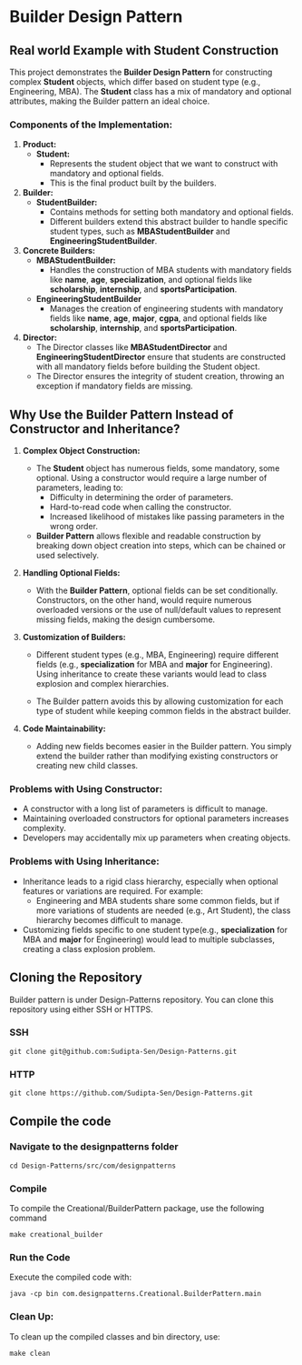 # Builder Design Pattern 

## Real world Example with Student Construction
This project demonstrates the **Builder Design Pattern** for constructing complex **Student** objects, which differ based on student type (e.g., Engineering, MBA). The **Student** class has a mix of mandatory and optional attributes, making the Builder pattern an ideal choice.

### Components of the Implementation:

1. **Product:**
    - **Student:** 
        - Represents the student object that we want to construct with mandatory and optional fields.
        - This is the final product built by the builders.
2. **Builder:**
    - **StudentBuilder:** 
        - Contains methods for setting both mandatory and optional fields. 
        - Different builders extend this abstract builder to handle specific student types, such as **MBAStudentBuilder** and **EngineeringStudentBuilder**.
3. **Concrete Builders:**
    - **MBAStudentBuilder:**
        - Handles the construction of MBA students with mandatory fields like **name**, **age**, **specialization**, and optional fields like **scholarship**, **internship**, and **sportsParticipation**.
    - **EngineeringStudentBuilder**
        - Manages the creation of engineering students with mandatory fields like **name**, **age**, **major**, **cgpa**, and optional fields like **scholarship**, **internship**, and **sportsParticipation**.
4. **Director:**
    - The Director classes like **MBAStudentDirector** and **EngineeringStudentDirector** ensure that students are constructed with all mandatory fields before building the Student object.
    - The Director ensures the integrity of student creation, throwing an exception if mandatory fields are missing.

## Why Use the Builder Pattern Instead of Constructor and Inheritance?
1. **Complex Object Construction:**
    - The **Student** object has numerous fields, some mandatory, some optional. Using a constructor would require a large number of parameters, leading to:
        - Difficulty in determining the order of parameters.
        - Hard-to-read code when calling the constructor.
        - Increased likelihood of mistakes like passing parameters in the wrong order.
    - **Builder Pattern** allows flexible and readable construction by breaking down object creation into steps, which can be chained or used selectively.

2. **Handling Optional Fields:**
    - With the **Builder Pattern**, optional fields can be set conditionally. Constructors, on the other hand, would require numerous overloaded versions or the use of null/default values to represent missing fields, making the design cumbersome.

3. **Customization of Builders:**
    - Different student types (e.g., MBA, Engineering) require different fields (e.g., **specialization** for MBA and **major** for Engineering). Using inheritance to create these variants would lead to class explosion and complex hierarchies.

    - The Builder pattern avoids this by allowing customization for each type of student while keeping common fields in the abstract builder.

4. **Code Maintainability:**
    - Adding new fields becomes easier in the Builder pattern. You simply extend the builder rather than modifying existing constructors or creating new child classes.

### Problems with Using Constructor:
- A constructor with a long list of parameters is difficult to manage.
- Maintaining overloaded constructors for optional parameters increases complexity.
- Developers may accidentally mix up parameters when creating objects.

### Problems with Using Inheritance:
- Inheritance leads to a rigid class hierarchy, especially when optional features or variations are required. For example:
    - Engineering and MBA students share some common fields, but if more variations of students are needed (e.g., Art Student), the class hierarchy becomes difficult to manage.
- Customizing fields specific to one student type(e.g., **specialization** for MBA and **major** for Engineering) would lead to multiple subclasses, creating a class explosion problem.

## Cloning the Repository
Builder pattern is under Design-Patterns repository. You can clone this repository using either SSH or HTTPS.

### SSH
`git clone git@github.com:Sudipta-Sen/Design-Patterns.git`

### HTTP
`git clone https://github.com/Sudipta-Sen/Design-Patterns.git`

## Compile the code

### Navigate to the designpatterns folder
`cd Design-Patterns/src/com/designpatterns`

### Compile
To compile the Creational/BuilderPattern package, use the following command

`make creational_builder`

### Run the Code
Execute the compiled code with:

`java -cp bin com.designpatterns.Creational.BuilderPattern.main`

### Clean Up: 
To clean up the compiled classes and bin directory, use:

`make clean`